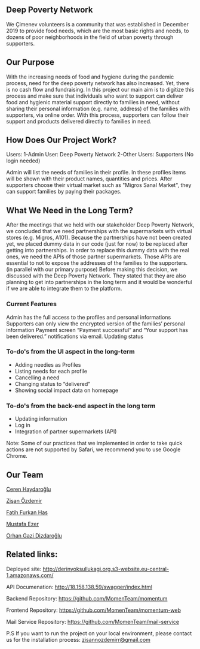 ## Deep Poverty Network

We Çimenev volunteers is a community that was established in December 2019 to provide food needs, which are the most basic rights and needs, to dozens of poor neighborhoods in the field of urban poverty through supporters.

## Our Purpose

With the increasing needs of food and hygiene during the pandemic process, need for the deep poverty network has also increased. Yet, there is no cash flow and fundraising. In this project our main aim is to digitize this process and make sure that individuals who want to support can deliver food and hygienic material support directly to families in need, without sharing their personal information (e.g. name, address) of the families with supporters, via online order. With this process, supporters can follow their support and products delivered directly to families in need.

## How Does Our Project Work?

Users:
1-Admin User: Deep Poverty Network
2-Other Users: Supporters (No login needed)

Admin will list the needs of families in their profile. In these profiles items will be shown with their product names, quantities and prices. After supporters choose their virtual market such as "Migros Sanal Market", they can support families by paying their packages.

## What We Need in the Long Term?

After the meetings that we held with our stakeholder Deep Poverty Network, we concluded that we need partnerships with the supermarkets with virtual stores (e.g. Migros, A101). Because the partnerships have not been created yet, we placed dummy data in our code (just for now) to be replaced after getting into partnerships. In order to replace this dummy data with the real ones, we need the APIs of those partner supermarkets. Those APIs are essential to not to expose the addresses of the families to the supporters. (in parallel with our primary purpose) Before making this decision, we discussed with the Deep Poverty Network. They stated that they are also planning to get into partnerships in the long term and it would be wonderful if we are able to integrate them to the platform.

### Current Features

Admin has the full access to the profiles and personal informations
Supporters can only view the encrypted version of the families’ personal information
Payment screen
“Payment successful” and “Your support has been delivered.” notifications via email.
Updating status

### To-do's from the UI aspect in the long-term

- Adding needies as Profiles
- Listing needs for each profile
- Cancelling a need
- Changing status to “delivered”
- Showing social impact data on homepage

### To-do's from the back-end aspect in the long term

- Updating information
- Log in
- Integration of partner supermarkets (API)

Note: Some of our practices that we implemented in order to take quick actions are not supported by Safari, we recommend you to use Google Chrome.

## Our Team

[Ceren Haydaroğlu](https://www.linkedin.com/in/ceren-haydaro%C4%9Flu-816b54182/)

[Zişan Özdemir](https://www.linkedin.com/in/zisanozdemir/)

[Fatih Furkan Has](https://www.linkedin.com/in/fatihfurkanhas/)

[Mustafa Ezer](https://www.linkedin.com/in/mustafaezer/)

[Orhan Gazi Dizdaroğlu](https://www.linkedin.com/in/orhangazidizdaroglu/)

## Related links:

Deployed site:
http://derinyoksullukagi.org.s3-website.eu-central-1.amazonaws.com/

API Documenation:
http://18.158.138.59/swagger/index.html

Backend Repository:
https://github.com/MomenTeam/momentum

Frontend Repository:
https://github.com/MomenTeam/momentum-web

Mail Service Repository:
https://github.com/MomenTeam/mail-service

P.S If you want to run the project on your local environment, please contact us for the installation process: zisannozdemirr@gmail.com
